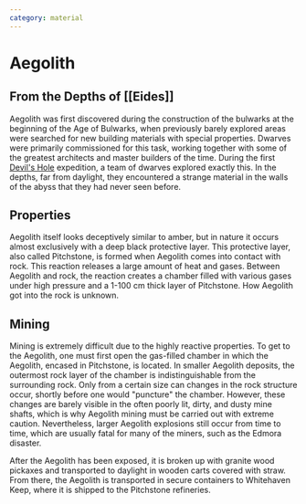 ```yaml
---
category: material
---
```


# Aegolith

## From the Depths of [[Eides]]

Aegolith was first discovered during the construction of the bulwarks at the beginning of the Age of Bulwarks, when previously barely explored areas were searched for new building materials with special properties. Dwarves were primarily commissioned for this task, working together with some of the greatest architects and master builders of the time. During the first [Devil's Hole](/wiki/geography/eides/arch-god-kingdom/forelands/Devils-Hole.md) expedition, a team of dwarves explored exactly this. In the depths, far from daylight, they encountered a strange material in the walls of the abyss that they had never seen before.

## Properties

Aegolith itself looks deceptively similar to amber, but in nature it occurs almost exclusively with a deep black protective layer.
This protective layer, also called Pitchstone, is formed when Aegolith comes into contact with rock. This reaction releases a large amount of heat and gases. Between Aegolith and rock, the reaction creates a chamber filled with various gases under high pressure and a 1-100 cm thick layer of Pitchstone. How Aegolith got into the rock is unknown.

## Mining
Mining is extremely difficult due to the highly reactive properties. To get to the Aegolith, one must first open the gas-filled chamber in which the Aegolith, encased in Pitchstone, is located. In smaller Aegolith deposits, the outermost rock layer of the chamber is indistinguishable from the surrounding rock. Only from a certain size can changes in the rock structure occur, shortly before one would "puncture" the chamber. However, these changes are barely visible in the often poorly lit, dirty, and dusty mine shafts, which is why Aegolith mining must be carried out with extreme caution. Nevertheless, larger Aegolith explosions still occur from time to time, which are usually fatal for many of the miners, such as the Edmora disaster.

After the Aegolith has been exposed, it is broken up with granite wood pickaxes and transported to daylight in wooden carts covered with straw. From there, the Aegolith is transported in secure containers to Whitehaven Keep, where it is shipped to the Pitchstone refineries.